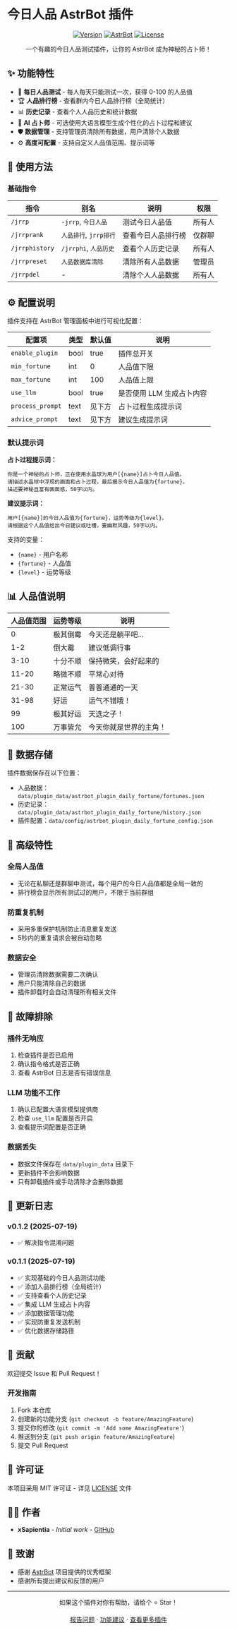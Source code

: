 # 今日人品 AstrBot 插件

<div align="center">

[![Version](https://img.shields.io/badge/version-0.1.1-blue.svg)](https://github.com/xSapientia/astrbot_plugin_daily_fortune)
[![AstrBot](https://img.shields.io/badge/AstrBot-%3E%3D3.4.0-green.svg)](https://github.com/Soulter/AstrBot)
[![License](https://img.shields.io/badge/license-MIT-yellow.svg)](LICENSE)

一个有趣的今日人品测试插件，让你的 AstrBot 成为神秘的占卜师！

</div>

## ✨ 功能特性

- 🎲 **每日人品测试** - 每人每天只能测试一次，获得 0-100 的人品值
- 🏆 **人品排行榜** - 查看群内今日人品排行榜（全局统计）
- 📊 **历史记录** - 查看个人人品历史和统计数据
- 🤖 **AI 占卜师** - 可选使用大语言模型生成个性化的占卜过程和建议
- 🛡️ **数据管理** - 支持管理员清除所有数据，用户清除个人数据
- ⚙️ **高度可配置** - 支持自定义人品值范围、提示词等

## 🎯 使用方法

### 基础指令

| 指令 | 别名 | 说明 | 权限 |
|------|------|------|------|
| `/jrrp` | `-jrrp`, `今日人品` | 测试今日人品值 | 所有人 |
| `/jrrprank` | `人品排行`, `jrrp排行` | 查看今日人品排行榜 | 仅群聊 |
| `/jrrphistory` | `/jrrphi`, `人品历史` | 查看个人历史记录 | 所有人 |
| `/jrrpreset` | `人品数据库清除` | 清除所有人品数据 | 管理员 |
| `/jrrpdel` | - | 清除个人人品数据 | 所有人 |

## ⚙️ 配置说明

插件支持在 AstrBot 管理面板中进行可视化配置：

| 配置项 | 类型 | 默认值 | 说明 |
|--------|------|--------|------|
| `enable_plugin` | bool | true | 插件总开关 |
| `min_fortune` | int | 0 | 人品值下限 |
| `max_fortune` | int | 100 | 人品值上限 |
| `use_llm` | bool | true | 是否使用 LLM 生成占卜内容 |
| `process_prompt` | text | 见下方 | 占卜过程生成提示词 |
| `advice_prompt` | text | 见下方 | 建议生成提示词 |

### 默认提示词

**占卜过程提示词：**
```
你是一个神秘的占卜师，正在使用水晶球为用户[{name}]占卜今日人品值。
请描述水晶球中浮现的画面和占卜过程，最后揭示今日人品值为{fortune}。
描述要神秘且富有画面感，50字以内。
```

**建议提示词：**
```
用户[{name}]的今日人品值为{fortune}，运势等级为{level}。
请根据这个人品值给出今日建议或吐槽，要幽默风趣，50字以内。
```

支持的变量：
- `{name}` - 用户名称
- `{fortune}` - 人品值
- `{level}` - 运势等级

## 📊 人品值说明

| 人品值范围 | 运势等级 | 说明 |
|------------|----------|------|
| 0 | 极其倒霉 | 今天还是躺平吧... |
| 1-2 | 倒大霉 | 建议低调行事 |
| 3-10 | 十分不顺 | 保持微笑，会好起来的 |
| 11-20 | 略微不顺 | 平常心对待 |
| 21-30 | 正常运气 | 普普通通的一天 |
| 31-98 | 好运 | 运气不错哦！ |
| 99 | 极其好运 | 天选之子！ |
| 100 | 万事皆允 | 今天你就是世界的主角！ |

## 💾 数据存储

插件数据保存在以下位置：
- 人品数据：`data/plugin_data/astrbot_plugin_daily_fortune/fortunes.json`
- 历史记录：`data/plugin_data/astrbot_plugin_daily_fortune/history.json`
- 插件配置：`data/config/astrbot_plugin_daily_fortune_config.json`

## 🔧 高级特性

### 全局人品值
- 无论在私聊还是群聊中测试，每个用户的今日人品值都是全局一致的
- 排行榜会显示所有测试过的用户，不限于当前群组

### 防重复机制
- 采用多重保护机制防止消息重复发送
- 5秒内的重复请求会被自动忽略

### 数据安全
- 管理员清除数据需要二次确认
- 用户只能清除自己的数据
- 插件卸载时会自动清理所有相关文件

## 🐛 故障排除

### 插件无响应
1. 检查插件是否已启用
2. 确认指令格式是否正确
3. 查看 AstrBot 日志是否有错误信息

### LLM 功能不工作
1. 确认已配置大语言模型提供商
2. 检查 `use_llm` 配置是否开启
3. 查看提示词配置是否正确

### 数据丢失
- 数据文件保存在 `data/plugin_data` 目录下
- 更新插件不会影响数据
- 只有卸载插件或手动清除才会删除数据

## 📝 更新日志

### v0.1.2 (2025-07-19)
- ✅ 解决指令混淆问题

### v0.1.1 (2025-07-19)
- ✅ 实现基础的今日人品测试功能
- ✅ 添加人品排行榜（全局统计）
- ✅ 支持查看个人历史记录
- ✅ 集成 LLM 生成占卜内容
- ✅ 添加数据管理功能
- ✅ 实现防重复发送机制
- ✅ 优化数据存储路径

## 🤝 贡献

欢迎提交 Issue 和 Pull Request！

### 开发指南

1. Fork 本仓库
2. 创建新的功能分支 (`git checkout -b feature/AmazingFeature`)
3. 提交你的修改 (`git commit -m 'Add some AmazingFeature'`)
4. 推送到分支 (`git push origin feature/AmazingFeature`)
5. 提交 Pull Request

## 📄 许可证

本项目采用 MIT 许可证 - 详见 [LICENSE](LICENSE) 文件

## 👨‍💻 作者

- **xSapientia** - *Initial work* - [GitHub](https://github.com/xSapientia)

## 🙏 致谢

- 感谢 [AstrBot](https://github.com/Soulter/AstrBot) 项目提供的优秀框架
- 感谢所有提出建议和反馈的用户

---

<div align="center">

如果这个插件对你有帮助，请给个 ⭐ Star！

[报告问题](https://github.com/xSapientia/astrbot_plugin_daily_fortune/issues) · [功能建议](https://github.com/xSapientia/astrbot_plugin_daily_fortune/issues) · [查看更多插件](https://github.com/xSapientia)

</div>
